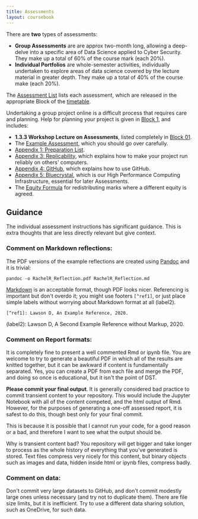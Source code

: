 ```yaml
---
title: Assessments
layout: coursebook
---
```


There are **two** types of assessments:

* **Group Assessments** are are approx two-month long, allowing a deep-delve into a specific area of Data Science applied to Cyber Security. They make up a total of 60% of the course mark (each 20%).
* **Individual Portfolios** are whole-semester activities, individually undertaken to explore areas of data science covered by the lecture material in greater depth. They make up a total of 40% of the course make (each 20%).

The [Assessment List](coursebook/appendix2-assessments.md) lists each assessment, which are released in the appropriate Block of the [timetable](timetable.md).

Undertaking a group project online is a difficult process that requires care and planning. Help for planning your project is given in [Block 1](coursebook/01.md), and includes:

* **1.3.3 Workshop Lecture on Assessments**, listed completely in [Block 01](coursebook/01.md).
* The [Example Assessment](https://github.com/dsbristol/dst_example_project), which you should go over carefully.
* [Appendix 1: Preparation List](coursebook/appendix1-prep.md).
* [Appendix 3: Replicability](coursebook/appendix3-replicability.md), which explains how to make your project run reliably on others' computers.
* [Appendix 4: GitHub](coursebook/appendix4-github.md), which explains how to use GitHub.
* [Appendix 5: Bluecrystal](coursebook/appendix5-bluecrystal.md), which is our High Performance Computing Infrastructure, essential for later Assessments.
* The [Equity Formula](/dst/assets/assessments/equityshare.nb.html) for redistributing marks where a different equity is agreed.

## Guidance

The individual assessment instructions has significant guidance. This is extra thoughts that are less directly relevant but give context.

### Comment on Markdown reflections:

The PDF versions of the example reflections are created using [Pandoc](https://pandoc.org/) and it is trivial:

```{sh}
pandoc -o RachelR_Reflection.pdf RachelR_Reflection.md 
```

[Markdown](https://www.markdownguide.org/extended-syntax/) is an acceptable format, though PDF looks nicer. Referencing is important but don't overdo it; you might use footers `[^ref1]`, or just place simple labels without worrying about Markdown format at all (label2).

`[^ref1]: Lawson D, An Example Reference, 2020.`

(label2): Lawson D, A Second Example Reference without Markup, 2020.

### Comment on Report formats:

It is completely fine to present a well commented Rmd or ipynb file. You are welcome to try to generate a beautiful PDF in which all of the results are knitted together, but it can be awkward if content is fundamentally separated. Yes, you can create a PDF from each file and merge the PDF, and doing so once is educational, but it isn't the point of DST.

**Please commit your final output**. It is generally considered bad practice to commit transient content to your repository. This would include the Jupyter Notebook with all of the content competed, and the html output of Rmd. However, for the purposes of generating a one-off assessed report, it is safest to do this, though best only for your final commit. 

This is because it is possible that I cannot run your code, for a good reason or a bad, and therefore I want to see what the output should be.

Why is transient content bad? You repository will get bigger and take longer to process as the whole history of everything that you've generated is stored. Text files compress very nicely for this content, but binary objects such as images and data, hidden inside html or ipynb files, compress badly.

### Comment on data:

Don't commit very large datasets to GitHub, and don't commit modestly large ones unless necessary (and try not to duplicate them). There are file size limits, but it is inefficient. Try to use a different data sharing solution, such as OneDrive, for such data.
